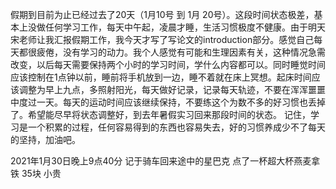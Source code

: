 假期到目前为止已经过去了20天（1月10号 到 1月 20号）。这段时间状态极差，基本上没做任何学习工作，每天中午起，凌晨才睡，生活习惯极度不健康。由于明天宋老师让我汇报假期工作，我今天才写了写论文的introduction部分。感觉自己每天都很疲倦，没有学习的动力。我个人感觉有可能和生理因素有关，这种情况急需改变，以后每天需要保持两个小时的学习时间，学什么内容都可以。同时睡觉时间应该控制在1点钟以前，睡前将手机放到一边，睡不着就在床上冥想。起床时间应该调整为早上九点，多照射阳光，每天做好记录，记录每天轨迹，不要在浑浑噩噩中度过一天。每天的运动时间应该继续保持，不要练这个为数不多的好习惯也丢掉了。希望能尽早将状态调整好，到去年暑假实习回来那段时间的状态。
  记住，学习是一个积累的过程，任何容易得到的东西也容易失去，好的习惯养成少不了每天的坚持，加油吧。

2021年1月30日晚上9点40分
记于骑车回来途中的星巴克
点了一杯超大杯燕麦拿铁 35块 小贵